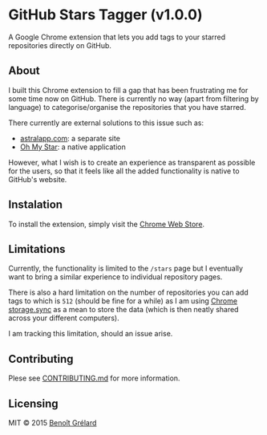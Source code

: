 # GitHub Stars Tagger (v1.0.0)
A Google Chrome extension that lets you add tags to your starred repositories directly on GitHub.

## About
I built this Chrome extension to fill a gap that has been frustrating me for some time now on GitHub.
There is currently no way (apart from filtering by language) to categorise/organise the repositories that you have starred.

There currently are external solutions to this issue such as:
* [astralapp.com](http://astralapp.com/): a separate site
* [Oh My Star](http://www.ohmystarapp.com/): a native application

However, what I wish is to create an experience as transparent as possible for the users, so that it feels like all the added functionality is native to GitHub's website.

## Instalation
To install the extension, simply visit the [Chrome Web Store](https://chrome.google.com/webstore/detail/github-stars-tagger/aaihhjepepgajmehjdmfkofegfddcabc).

## Limitations
Currently, the functionality is limited to the `/stars` page but I eventually want to bring a similar experience to individual repository pages.

There is also a hard limitation on the number of repositories you can add tags to which is `512` (should be fine for a while) as I am using [Chrome storage.sync](https://developer.chrome.com/extensions/storage#property-sync) as a mean to store the data (which is then neatly shared across your different computers).

I am tracking this limitation, should an issue arise.

## Contributing
Plese see [CONTRIBUTING.md](CONTRIBUTING.md) for more information.

## Licensing
MIT © 2015 [Benoît Grélard](http://www.artisologic.com)
